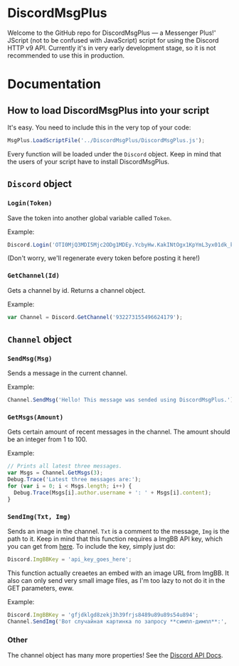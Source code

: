 # DiscordMsgPlus
Welcome to the GitHub repo for DiscordMsgPlus — a Messenger Plus!' JScript (not to be confused with JavaScript) script for using the Discord HTTP v9 API. Currently it's in very early development stage, so it is not recommended to use this in production.
# Documentation
## How to load DiscordMsgPlus into your script
It's easy. You need to include this in the very top of your code:
```js
MsgPlus.LoadScriptFile('../DiscordMsgPlus/DiscordMsgPlus.js');
```
Every function will be loaded under the `Discord` object. Keep in mind that the users of your script have to install DiscordMsgPlus.
## `Discord` object
### `Login(Token)`
Save the token into another global variable called `Token`.

Example:
```js
Discord.Login('OTI0MjQ3MDI5Mjc2ODg1MDEy.YcbyHw.KakINtOgx1KpYmL3yx01dk_k_iU');
```
(Don't worry, we'll regenerate every token before posting it here!)
### `GetChannel(Id)`
Gets a channel by id. Returns a channel object.

Example:
```js
var Channel = Discord.GetChannel('932273155496624179');
```
## `Channel` object
### `SendMsg(Msg)`
Sends a message in the current channel.

Example:
```js
Channel.SendMsg('Hello! This message was sended using DiscordMsgPlus.')
```
### `GetMsgs(Amount)`
Gets certain amount of recent messages in the channel. The amount should be an integer from 1 to 100.

Example:
```js
// Prints all latest three messages.
var Msgs = Channel.GetMsgs(3);
Debug.Trace('Latest three messages are:');
for (var i = 0; i < Msgs.length; i++) {
  Debug.Trace(Msgs[i].author.username + ': ' + Msgs[i].content);
}
```
### `SendImg(Txt, Img)`
Sends an image in the channel. `Txt` is a comment to the message, `Img` is the path to it. Keep in mind that this function requires a ImgBB API key, which you can get from [here](https://api.imgbb.com/). To include the key, simply just do:
```js
Discord.ImgBBKey = 'api_key_goes_here';
```
This function actually creaetes an embed with an image URL from ImgBB. It also can only send very small image files, as I'm too lazy to not do it in the GET parameters, eww.

Example:
```js
Discord.ImgBBKey = 'gfjdklgd8zekj3h39frjs8489u89u89s54u894';
Channel.SendImg('Вот случайная картинка по запросу **симпл-димпл**:', 'C:\SimplDimpl.jpg');
```
### Other
The channel object has many more properties! See the [Discord API Docs](https://discord.com/developers/docs/resources/channel#channel-object).
